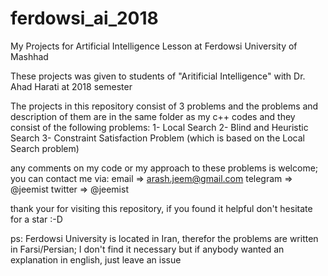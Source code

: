 # ferdowsi_ai_2018
My Projects for Artificial Intelligence Lesson at Ferdowsi University of Mashhad

These projects was given to students of "Aritificial Intelligence" with Dr. Ahad Harati at 2018 semester

The projects in this repository consist of 3 problems and the problems and description of them are in the same folder as my c++ codes and they consist of the following problems:
1- Local Search
2- Blind and Heuristic Search
3- Constraint Satisfaction Problem (which is based on the Local Search problem)

any comments on my code or my approach to these problems is welcome; you can contact me via:
email => arash.jeem@gmail.com
telegram => @jeemist
twitter => @jeemist

thank your for visiting this repository, if you found it helpful don't hesitate for a star :-D

ps: Ferdowsi University is located in Iran, therefor the problems are written in Farsi/Persian; I don't find it necessary but if anybody wanted an explanation in english, just leave an issue
